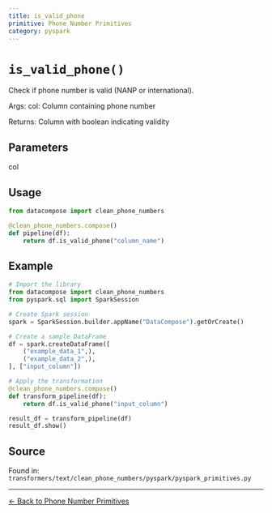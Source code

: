 ```yaml
---
title: is_valid_phone
primitive: Phone Number Primitives
category: pyspark
---
```


# `is_valid_phone()`

Check if phone number is valid (NANP or international).

Args:
    col: Column containing phone number
    
Returns:
    Column with boolean indicating validity

## Parameters

col

## Usage

```python
from datacompose import clean_phone_numbers

@clean_phone_numbers.compose()
def pipeline(df):
    return df.is_valid_phone("column_name")
```

## Example

```python
# Import the library
from datacompose import clean_phone_numbers
from pyspark.sql import SparkSession

# Create Spark session
spark = SparkSession.builder.appName("DataCompose").getOrCreate()

# Create a sample DataFrame
df = spark.createDataFrame([
    ("example_data_1",),
    ("example_data_2",),
], ["input_column"])

# Apply the transformation
@clean_phone_numbers.compose()
def transform_pipeline(df):
    return df.is_valid_phone("input_column")

result_df = transform_pipeline(df)
result_df.show()
```

## Source

Found in: `transformers/text/clean_phone_numbers/pyspark/pyspark_primitives.py`

---
[← Back to Phone Number Primitives](/primitives/phone-numbers)
